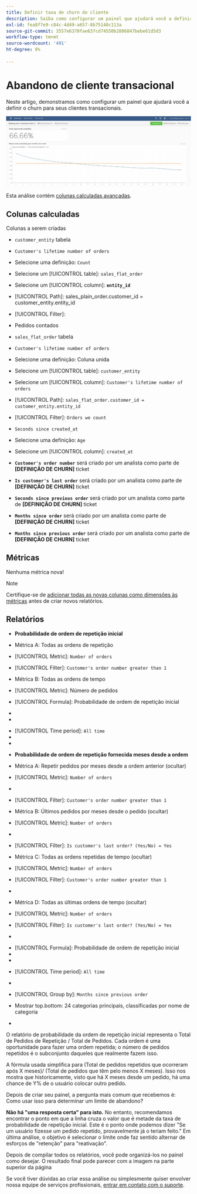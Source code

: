 ```yaml
---
title: Definir taxa de churn do cliente
description: Saiba como configurar um painel que ajudará você a definir o churn para seus clientes transacionais.
exl-id: fea8f7e9-c84c-4d49-a657-8b75140c113a
source-git-commit: 3557e6370fae637cd74550b2806847bebe61d5d3
workflow-type: tm+mt
source-wordcount: '491'
ht-degree: 0%

---
```


# Abandono de cliente transacional

Neste artigo, demonstramos como configurar um painel que ajudará você a definir o churn para seus clientes transacionais.

![](../../assets/churn-deashboard.png)

Esta análise contém [colunas calculadas avançadas](../data-warehouse-mgr/adv-calc-columns.md).

## Colunas calculadas

Colunas a serem criadas

* `customer_entity` tabela
* `Customer's lifetime number of orders`
* Selecione uma definição: `Count`
* Selecione um [!UICONTROL table]: `sales_flat_order`
* Selecione um [!UICONTROL column]: **`entity_id`**
* [!UICONTROL Path]: sales_plain_order.customer_id = customer_entity.entity_id
* [!UICONTROL Filter]:
* Pedidos contados

* `sales_flat_order` tabela
* `Customer's lifetime number of orders`
* Selecione uma definição: Coluna unida
* Selecione um [!UICONTROL table]: `customer_entity`
* Selecione um [!UICONTROL column]: `Customer's lifetime number of orders`
* [!UICONTROL Path]: `sales_flat_order.customer_id = customer_entity.entity_id`
* [!UICONTROL Filter]: `Orders we count`

* `Seconds since created_at`
* Selecione uma definição: `Age`
* Selecione um [!UICONTROL column]: `created_at`

* **`Customer's order number`** será criado por um analista como parte de **[DEFINIÇÃO DE CHURN]** ticket
* **`Is customer's last order`** será criado por um analista como parte de **[DEFINIÇÃO DE CHURN]** ticket
* **`Seconds since previous order`** será criado por um analista como parte de **[DEFINIÇÃO DE CHURN]** ticket
* **`Months since order`** será criado por um analista como parte de **[DEFINIÇÃO DE CHURN]** ticket
* **`Months since previous order`** será criado por um analista como parte de **[DEFINIÇÃO DE CHURN]** ticket

## Métricas

Nenhuma métrica nova!

>[!NOTE]
>
>Certifique-se de [adicionar todas as novas colunas como dimensões às métricas](../data-warehouse-mgr/manage-data-dimensions-metrics.md) antes de criar novos relatórios.

## Relatórios

* **Probabilidade de ordem de repetição inicial**
* Métrica A: Todas as ordens de repetição
* [!UICONTROL Metric]: `Number of orders`
* [!UICONTROL Filter]: `Customer's order number greater than 1`

* Métrica B: Todas as ordens de tempo
* [!UICONTROL Metric]: Número de pedidos

* [!UICONTROL Formula]: Probabilidade de ordem de repetição inicial
* 
   [!UICONTROL Fórmula]: `A/B`
* 

   [!UICONTROL Format]: `Percent`

* [!UICONTROL Time period]: `All time`
* 
   [!UICONTROL Interval]: `None`
* 

   [!UICONTROL Chart type]: `Scalar`

* **Probabilidade de ordem de repetição fornecida meses desde a ordem**
* Métrica A: Repetir pedidos por meses desde a ordem anterior (ocultar)
* [!UICONTROL Metric]: `Number of orders`
* 
   [!UICONTROL Perspective]: `Cumulative`
* [!UICONTROL Filter]: `Customer's order number greater than 1`

* Métrica B: Últimos pedidos por meses desde o pedido (ocultar)
* [!UICONTROL Metric]: `Number of orders`
* 
   [!UICONTROL Perspective]: `Cumulative`
* [!UICONTROL Filter]: `Is customer's last order? (Yes/No) = Yes`

* Métrica C: Todas as ordens repetidas de tempo (ocultar)
* [!UICONTROL Metric]: `Number of orders`
* [!UICONTROL Filter]: `Customer's order number greater than 1`

* 

   [!UICONTROL Agrupar por]: `Independent`

* Métrica D: Todas as últimas ordens de tempo (ocultar)
* [!UICONTROL Metric]: `Number of orders`
* [!UICONTROL Filter]: `Is customer's last order? (Yes/No) = Yes`

* 

   [!UICONTROL Agrupar por]: `Independent`

* [!UICONTROL Formula]: Probabilidade de ordem de repetição inicial
* 
   [!UICONTROL Fórmula]: `(C-A)/(C+D-A-B)`
* 

   [!UICONTROL Format]: `Percent`

* [!UICONTROL Time period]: `All time`
* 
   [!UICONTROL Interval]: `None`
* [!UICONTROL Group by]: `Months since previous order`
* Mostrar top.bottom: 24 categorias principais, classificadas por nome de categoria

* 

   [!UICONTROL Chart type]: `Line`

O relatório de probabilidade da ordem de repetição inicial representa o Total de Pedidos de Repetição / Total de Pedidos. Cada ordem é uma oportunidade para fazer uma ordem repetida; o número de pedidos repetidos é o subconjunto daqueles que realmente fazem isso.

A fórmula usada simplifica para (Total de pedidos repetidos que ocorreram após X meses)/ (Total de pedidos que têm pelo menos X meses). Isso nos mostra que historicamente, visto que há X meses desde um pedido, há uma chance de Y% de o usuário colocar outro pedido.

Depois de criar seu painel, a pergunta mais comum que recebemos é: Como usar isso para determinar um limite de abandono?

**Não há &quot;uma resposta certa&quot; para isto.** No entanto, recomendamos encontrar o ponto em que a linha cruza o valor que é metade da taxa de probabilidade de repetição inicial. Este é o ponto onde podemos dizer &quot;Se um usuário fizesse um pedido repetido, provavelmente já o teriam feito.&quot; Em última análise, o objetivo é selecionar o limite onde faz sentido alternar de esforços de &quot;retenção&quot; para &quot;reativação&quot;.

Depois de compilar todos os relatórios, você pode organizá-los no painel como desejar. O resultado final pode parecer com a imagem na parte superior da página

Se você tiver dúvidas ao criar essa análise ou simplesmente quiser envolver nossa equipe de serviços profissionais, [entrar em contato com o suporte](../../guide-overview.md).
